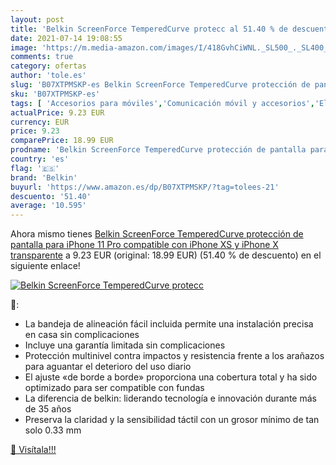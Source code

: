 ```yaml
---
layout: post
title: 'Belkin ScreenForce TemperedCurve protecc al 51.40 % de descuento'
date: 2021-07-14 19:08:55
image: 'https://m.media-amazon.com/images/I/418GvhCiWNL._SL500_._SL400_.jpg'
comments: true
category: ofertas
author: 'tole.es'
slug: 'B07XTPMSKP-es Belkin ScreenForce TemperedCurve protección de pantalla...'
sku: 'B07XTPMSKP-es'
tags: [ 'Accesorios para móviles','Comunicación móvil y accesorios','Electrónica','Mantenimiento, cuidado y reparaciones de teléfonos móviles','Protectores de pantalla para móviles','belkin','iphone', ]
actualPrice: 9.23 EUR
currency: EUR
price: 9.23
comparePrice: 18.99 EUR
prodname: 'Belkin ScreenForce TemperedCurve protección de pantalla para iPhone 11 Pro  compatible con iPhone XS y iPhone X  transparente'
country: 'es'
flag: '🇪🇸'
brand: 'Belkin'
buyurl: 'https://www.amazon.es/dp/B07XTPMSKP/?tag=tolees-21'
descuento: '51.40'
average: '10.595'
---
```


Ahora mismo tienes [Belkin ScreenForce TemperedCurve protección de pantalla para iPhone 11 Pro  compatible con iPhone XS y iPhone X  transparente](https://www.amazon.es/dp/B07XTPMSKP/?tag=tolees-21) a 9.23 EUR (original: 18.99 EUR) (51.40 %  de descuento) en el siguiente enlace!

[![Belkin ScreenForce TemperedCurve protecc](https://m.media-amazon.com/images/I/418GvhCiWNL._SL500_._SL400_.jpg)](https://www.amazon.es/dp/B07XTPMSKP/?tag=tolees-21)

🔎:

- La bandeja de alineación fácil incluida permite una instalación precisa en casa sin complicaciones
- Incluye una garantía limitada sin complicaciones
- Protección multinivel contra impactos y resistencia frente a los arañazos para aguantar el deterioro del uso diario
- El ajuste «de borde a borde» proporciona una cobertura total y ha sido optimizado para ser compatible con fundas
- La diferencia de belkin: liderando tecnología e innovación durante más de 35 años
- Preserva la claridad y la sensibilidad táctil con un grosor mínimo de tan solo 0.33 mm

[🛒 Visítala!!!](https://www.amazon.es/dp/B07XTPMSKP/?tag=tolees-21)
